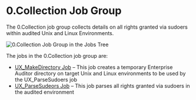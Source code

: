 # 0.Collection Job Group

The 0.Collection job group collects details on all rights granted via sudoers within audited Unix
and Linux Environments.

![0.Collection Job Group in the Jobs Tree](/img/versioned_docs/accessanalyzer_11.6/accessanalyzer/solutions/exchange/databases/collection/collectionjobstree.webp)

The jobs in the 0.Collection job group are:

- [UX_MakeDirectory Job](/docs/accessanalyzer/11.6/solutions/unix/privilegedaccess/sudoers/collection/ux_makedirectory.md)
  – This job creates a temporary Enterprise Auditor directory on target Unix and Linux environments
  to be used by the UX_ParseSudoers job
- [UX_ParseSudeors Job](/docs/accessanalyzer/11.6/solutions/unix/privilegedaccess/sudoers/collection/ux_parsesudeors.md)
  – This job parses all rights granted via sudoers in the audited environment
